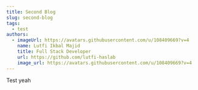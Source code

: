 ```yaml
---
title: Second Blog
slug: second-blog
tags:
  - test
authors:
  - imageUrl: https://avatars.githubusercontent.com/u/108409669?v=4
    name: Lutfi Ikbal Majid
    title: Full Stack Developer
    url: https://github.com/lutfi-haslab
    image_url: https://avatars.githubusercontent.com/u/108409669?v=4
---
```

Test yeah